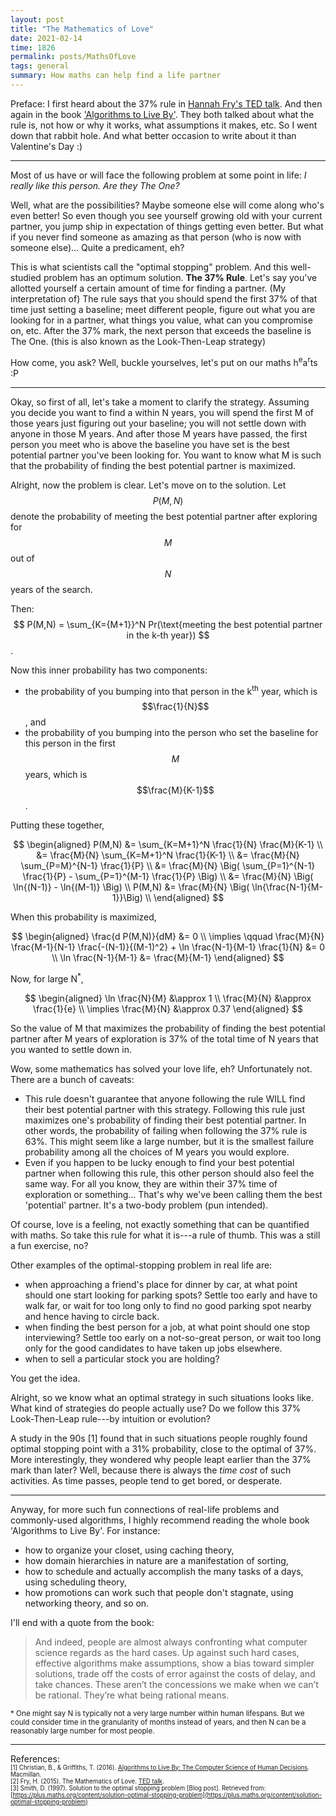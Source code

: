 ```yaml
---
layout: post
title: "The Mathematics of Love"
date: 2021-02-14
time: 1826
permalink: posts/MathsOfLove
tags: general
summary: How maths can help find a life partner
---
```


Preface: I first heard about the 37% rule in [Hannah Fry's TED talk](https://www.youtube.com/watch?v=yFVXsjVdvmY). And then again in the book ['Algorithms to Live By'](https://www.goodreads.com/book/show/25666050-algorithms-to-live-by). They both talked about what the rule is, not how or why it works, what assumptions it makes, etc. So I went down that rabbit hole. And what better occasion to write about it than Valentine's Day :)

---

Most of us have or will face the following problem at some point in life: _I really like this person. Are they The One?_

Well, what are the possibilities? Maybe someone else will come along who's even better! So even though you see yourself growing old with your current partner, you jump ship in expectation of things getting even better. But what if you never find someone as amazing as that person (who is now with someone else)... Quite a predicament, eh?

This is what scientists call the "optimal stopping" problem. And this well-studied problem has an optimum solution. **The 37% Rule**. Let's say you've allotted yourself a certain amount of time for finding a partner. (My interpretation of) The rule says that you should spend the first 37% of that time just setting a baseline; meet different people, figure out what you are looking for in a partner, what things you value, what can you compromise on, etc. After the 37% mark, the next person that exceeds the baseline is The One. (this is also known as the Look-Then-Leap strategy)

How come, you ask? Well, buckle yourselves, let's put on our maths h<sup>e</sup>a<sup>r</sup>ts :P

---

Okay, so first of all, let's take a moment to clarify the strategy. Assuming you decide you want to find a within N years, you will spend the first M of those years just figuring out your baseline; you will not settle down with anyone in those M years. And after those M years have passed, the first person you meet who is above the baseline you have set is the best potential partner you've been looking for. You want to know what M is such that the probability of finding the best potential partner is maximized.

Alright, now the problem is clear. Let's move on to the solution.
Let $$P(M,N)$$ denote the probability of meeting the best potential partner after exploring for $$M$$ out of $$N$$ years of the search.

Then:
$$ P(M,N) = \sum_{K={M+1}}^N Pr(\text{meeting the best potential partner in the k-th year}) $$.

Now this inner probability has two components:
- the probability of you bumping into that person in the k<sup>th</sup> year, which is $$\frac{1}{N}$$, and
- the probability of you bumping into the person who set the baseline for this person in the first $$M$$ years, which is $$\frac{M}{K-1}$$.

Putting these together,

$$ \begin{aligned}
	P(M,N) &= \sum_{K=M+1}^N \frac{1}{N} \frac{M}{K-1} \\
	&= \frac{M}{N} \sum_{K=M+1}^N \frac{1}{K-1} \\
	&= \frac{M}{N} \sum_{P=M}^{N-1} \frac{1}{P} \\
	&= \frac{M}{N} \Big( \sum_{P=1}^{N-1} \frac{1}{P} - \sum_{P=1}^{M-1} \frac{1}{P} \Big) \\
	&= \frac{M}{N} \Big( \ln{(N-1)} - \ln{(M-1)} \Big) \\
	P(M,N) &= \frac{M}{N} \Big( \ln{\frac{N-1}{M-1}}\Big) \\
\end{aligned} $$

When this probability is maximized,

$$ \begin{aligned}
\frac{d P(M,N)}{dM} &= 0 \\
\implies \qquad \frac{M}{N} \frac{M-1}{N-1} \frac{-(N-1)}{(M-1)^2} + \ln \frac{N-1}{M-1} \frac{1}{N} &= 0 \\
\ln \frac{N-1}{M-1} &= \frac{M}{M-1}
\end{aligned} $$

Now, for large N<sup>*</sup>,

$$ \begin{aligned}
\ln \frac{N}{M} &\approx 1 \\
\frac{M}{N} &\approx \frac{1}{e} \\
\implies \frac{M}{N} &\approx 0.37
\end{aligned} $$

So the value of M that maximizes the probability of finding the best potential partner after M years of exploration is 37% of the total time of N years that you wanted to settle down in.

Wow, some mathematics has solved your love life, eh? Unfortunately not. There are a bunch of caveats:
- This rule doesn't guarantee that anyone following the rule WILL find their best potential partner with this strategy. Following this rule just maximizes one's probability of finding their best potential partner. In other words, the probability of failing when following the 37% rule is 63%. This might seem like a large number, but it is the smallest failure probability among all the choices of M years you would explore.
- Even if you happen to be lucky enough to find your best potential partner when following this rule, this other person should also feel the same way. For all you know, they are within their 37% time of exploration or something... That's why we've been calling them the best 'potential' partner. It's a two-body problem (pun intended).

Of course, love is a feeling, not exactly something that can be quantified with maths. So take this rule for what it is---a rule of thumb. This was a still a fun exercise, no?

Other examples of the optimal-stopping problem in real life are:
- when approaching a friend's place for dinner by car, at what point should one start looking for parking spots? Settle too early and have to walk far, or wait for too long only to find no good parking spot nearby and hence having to circle back.
- when finding the best person for a job, at what point should one stop interviewing? Settle too early on a not-so-great person, or wait too long only for the good candidates to have taken up jobs elsewhere.
- when to sell a particular stock you are holding?

You get the idea.

Alright, so we know what an optimal strategy in such situations looks like. What kind of strategies do people actually use? Do we follow this 37% Look-Then-Leap rule---by intuition or evolution?

A study in the 90s [1] found that in such situations people roughly found optimal stopping point with a 31% probability, close to the optimal of 37%. More interestingly, they wondered why people leapt earlier than the 37% mark than later? Well, because there is always the _time cost_ of such activities. As time passes, people tend to get bored, or desperate.

---

Anyway, for more such fun connections of real-life problems and commonly-used algorithms, I highly recommend reading the whole book 'Algorithms to Live By'. For instance:
- how to organize your closet, using caching theory,
- how domain hierarchies in nature are a manifestation of sorting,
- how to schedule and actually accomplish the many tasks of a days, using scheduling theory,
- how promotions can work such that people don't stagnate, using networking theory, and so on.

I'll end with a quote from the book:
> And indeed, people are almost always confronting what computer science regards as the hard cases. Up against such hard cases, effective algorithms make assumptions, show a bias toward simpler solutions, trade off the costs of error against the costs of delay, and take chances. These aren’t the concessions we make when we can’t be rational. They’re what being rational means.

<sup>* One might say N is typically not a very large number within human lifespans. But we could consider time in the granularity of months instead of years, and then N can be a reasonably large number for most people. </sup>

---

References:<br>
<sup><sub>[1] Christian, B., & Griffiths, T. (2016). [Algorithms to Live By: The Computer Science of Human Decisions](https://www.goodreads.com/book/show/25666050-algorithms-to-live-by). Macmillan.</sub></sup> <br>
<sup><sub>[2] Fry, H. (2015). The Mathematics of Love. [TED talk](https://www.youtube.com/watch?v=yFVXsjVdvmY).</sub></sup> <br>
<sup><sub>[3] Smith, D. (1997). Solution to the optimal stopping problem [Blog post]. Retrieved from: [https://plus.maths.org/content/solution-optimal-stopping-problem](https://plus.maths.org/content/solution-optimal-stopping-problem)</sub></sup>
